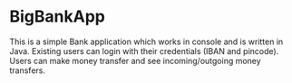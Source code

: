 # BigBankApp

This is a simple Bank application which works in console and is written in Java.
Existing users can login with their credentials (IBAN and pincode).
Users can make money transfer and see incoming/outgoing money transfers.
